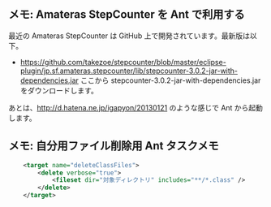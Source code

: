 ## メモ: Amateras StepCounter を Ant で利用する

最近の Amateras StepCounter は GitHub 上で開発されています。最新版は以下。
* https://github.com/takezoe/stepcounter/blob/master/eclipse-plugin/jp.sf.amateras.stepcounter/lib/stepcounter-3.0.2-jar-with-dependencies.jar
ここから stepcounter-3.0.2-jar-with-dependencies.jar をダウンロードします。

あとは、http://d.hatena.ne.jp/igapyon/20130121 のような感じで Ant から起動します。


## メモ: 自分用ファイル削除用 Ant タスクメモ

```xml
	<target name="deleteClassFiles">
		<delete verbose="true">
			<fileset dir="対象ディレクトリ" includes="**/*.class" />
		</delete>
	</target>
```

